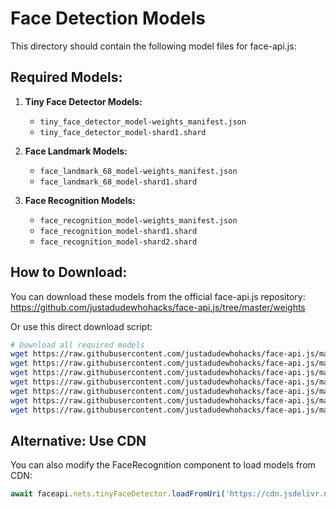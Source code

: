 # Face Detection Models

This directory should contain the following model files for face-api.js:

## Required Models:

1. **Tiny Face Detector Models:**
   - `tiny_face_detector_model-weights_manifest.json`
   - `tiny_face_detector_model-shard1.shard`

2. **Face Landmark Models:**
   - `face_landmark_68_model-weights_manifest.json`
   - `face_landmark_68_model-shard1.shard`

3. **Face Recognition Models:**
   - `face_recognition_model-weights_manifest.json`
   - `face_recognition_model-shard1.shard`
   - `face_recognition_model-shard2.shard`

## How to Download:

You can download these models from the official face-api.js repository:
https://github.com/justadudewhohacks/face-api.js/tree/master/weights

Or use this direct download script:

```bash
# Download all required models
wget https://raw.githubusercontent.com/justadudewhohacks/face-api.js/master/weights/tiny_face_detector_model-weights_manifest.json
wget https://raw.githubusercontent.com/justadudewhohacks/face-api.js/master/weights/tiny_face_detector_model-shard1.shard
wget https://raw.githubusercontent.com/justadudewhohacks/face-api.js/master/weights/face_landmark_68_model-weights_manifest.json
wget https://raw.githubusercontent.com/justadudewhohacks/face-api.js/master/weights/face_landmark_68_model-shard1.shard
wget https://raw.githubusercontent.com/justadudewhohacks/face-api.js/master/weights/face_recognition_model-weights_manifest.json
wget https://raw.githubusercontent.com/justadudewhohacks/face-api.js/master/weights/face_recognition_model-shard1.shard
wget https://raw.githubusercontent.com/justadudewhohacks/face-api.js/master/weights/face_recognition_model-shard2.shard
```

## Alternative: Use CDN

You can also modify the FaceRecognition component to load models from CDN:
```javascript
await faceapi.nets.tinyFaceDetector.loadFromUri('https://cdn.jsdelivr.net/npm/face-api.js@0.22.2/weights/');
